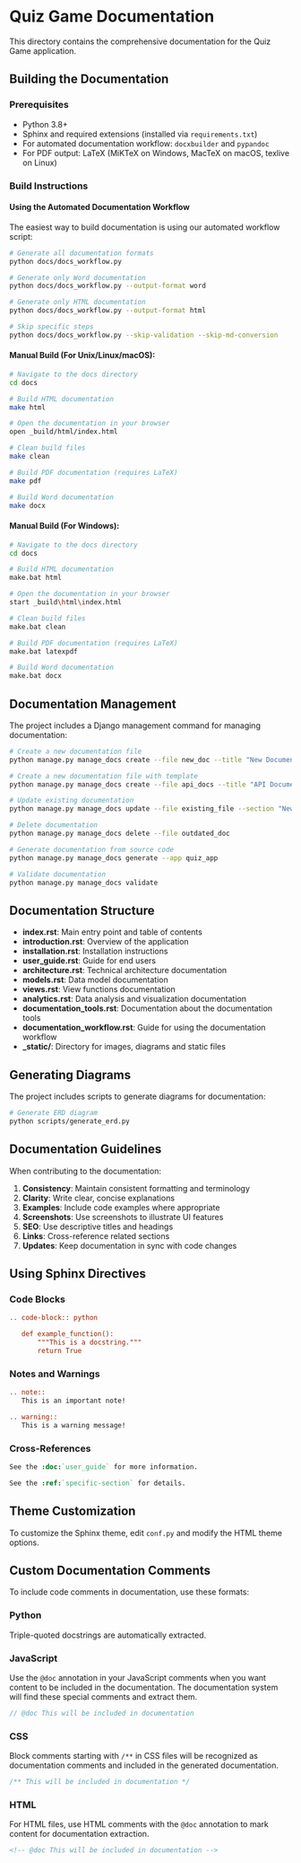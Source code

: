 # Quiz Game Documentation

This directory contains the comprehensive documentation for the Quiz Game application.

## Building the Documentation

### Prerequisites

- Python 3.8+
- Sphinx and required extensions (installed via `requirements.txt`)
- For automated documentation workflow: `docxbuilder` and `pypandoc`
- For PDF output: LaTeX (MiKTeX on Windows, MacTeX on macOS, texlive on Linux)

### Build Instructions

#### Using the Automated Documentation Workflow

The easiest way to build documentation is using our automated workflow script:

```bash
# Generate all documentation formats
python docs/docs_workflow.py

# Generate only Word documentation
python docs/docs_workflow.py --output-format word

# Generate only HTML documentation
python docs/docs_workflow.py --output-format html

# Skip specific steps
python docs/docs_workflow.py --skip-validation --skip-md-conversion
```

#### Manual Build (For Unix/Linux/macOS):

```bash
# Navigate to the docs directory
cd docs

# Build HTML documentation
make html

# Open the documentation in your browser
open _build/html/index.html

# Clean build files
make clean

# Build PDF documentation (requires LaTeX)
make pdf

# Build Word documentation
make docx
```

#### Manual Build (For Windows):

```bash
# Navigate to the docs directory
cd docs

# Build HTML documentation
make.bat html

# Open the documentation in your browser
start _build\html\index.html

# Clean build files
make.bat clean

# Build PDF documentation (requires LaTeX)
make.bat latexpdf

# Build Word documentation
make.bat docx
```

## Documentation Management

The project includes a Django management command for managing documentation:

```bash
# Create a new documentation file
python manage.py manage_docs create --file new_doc --title "New Document"

# Create a new documentation file with template
python manage.py manage_docs create --file api_docs --title "API Documentation" --template api

# Update existing documentation
python manage.py manage_docs update --file existing_file --section "New Section" --content "Content here"

# Delete documentation
python manage.py manage_docs delete --file outdated_doc

# Generate documentation from source code
python manage.py manage_docs generate --app quiz_app

# Validate documentation
python manage.py manage_docs validate
```

## Documentation Structure

- **index.rst**: Main entry point and table of contents
- **introduction.rst**: Overview of the application
- **installation.rst**: Installation instructions
- **user_guide.rst**: Guide for end users
- **architecture.rst**: Technical architecture documentation
- **models.rst**: Data model documentation
- **views.rst**: View functions documentation
- **analytics.rst**: Data analysis and visualization documentation
- **documentation_tools.rst**: Documentation about the documentation tools
- **documentation_workflow.rst**: Guide for using the documentation workflow
- **_static/**: Directory for images, diagrams and static files

## Generating Diagrams

The project includes scripts to generate diagrams for documentation:

```bash
# Generate ERD diagram
python scripts/generate_erd.py
```

## Documentation Guidelines

When contributing to the documentation:

1. **Consistency**: Maintain consistent formatting and terminology
2. **Clarity**: Write clear, concise explanations
3. **Examples**: Include code examples where appropriate
4. **Screenshots**: Use screenshots to illustrate UI features
5. **SEO**: Use descriptive titles and headings
6. **Links**: Cross-reference related sections
7. **Updates**: Keep documentation in sync with code changes

## Using Sphinx Directives

### Code Blocks

```rst
.. code-block:: python

   def example_function():
       """This is a docstring."""
       return True
```

### Notes and Warnings

```rst
.. note::
   This is an important note!

.. warning::
   This is a warning message!
```

### Cross-References

```rst
See the :doc:`user_guide` for more information.

See the :ref:`specific-section` for details.
```

## Theme Customization

To customize the Sphinx theme, edit `conf.py` and modify the HTML theme options.

## Custom Documentation Comments

To include code comments in documentation, use these formats:

### Python
Triple-quoted docstrings are automatically extracted.

### JavaScript
Use the `@doc` annotation in your JavaScript comments when you want content to be included in the documentation. The documentation system will find these special comments and extract them.

```javascript
// @doc This will be included in documentation
```

### CSS
Block comments starting with `/**` in CSS files will be recognized as documentation comments and included in the generated documentation.

```css
/** This will be included in documentation */
```

### HTML
For HTML files, use HTML comments with the `@doc` annotation to mark content for documentation extraction.

```html
<!-- @doc This will be included in documentation -->
``` 